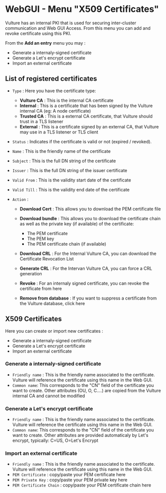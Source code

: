 # WebGUI - Menu "X509 Certificates"

Vulture has an internal PKI that is used for securing inter-cluster communication and Web GUI Access.
From this menu you can add and revoke certificate using this PKI.

From the **Add an entry** menu you may :

- Generate a internaly-signed certificate
- Generate a Let's encrypt certificate
- Import an external certificate

## List of registered certificates

- `Type` : Here you have the certificate type:

    - **Vulture CA** : This is the internal CA certificate
    - **Internal** : This is a certificate that has been signed by the Vulture internal CA (eg: A node certificate)
    - **Trusted CA** : This is a external CA certificate, that Vulture should trust in a TLS listener 
    - **External** : This is a certificate signed by an external CA, that Vulture may use in a TLS listener or TLS client

- `Status` : Indicates if the certificate is valid or not (expired / revoked).
- `Name` : This is the friendly name of the certificate
- `Subject` : This is the full DN string of the certificate
- `Issuer` : This is the full DN string of the issuer certificate
- `Valid From` : This is the validity start date of the certificate
- `Valid Till` : This is the validity end date of the certificate
- `Action` : 
    - **Download Cert** : This allows you to download the PEM certificate file
    - **Download bundle** : This allows you to download the certificate chain as well as the private key (if available) of the certificate:

        - The PEM certificate
        - The PEM key
        - The PEM certificate chain (if available)

    - **Download CRL** : For the Internal Vulture CA, you can download the Certificate Revocation List
    - **Generate CRL** : For the Intervan Vulture CA, you can force a CRL generation
    - **Revoke** : For an internaly signed certificate, you can revoke the certificate from here
    - **Remove from database** : If you want to suppress a certificate from the Vulture database, click here


## X509 Certificates

Here you can create or import new certificates :
 * Generate a internaly-signed certificate
 * Generate a Let's encrypt certificate
 * Import an external certificate

### Generate a internaly-signed certificate

- `Friendly name` : This is the friendly name associated to the certificate. Vulture will reference the certificate using this name in the Web GUI.
- `Common name`: This corresponds to the "CN" field of the certificate you want to create. Other attributes (OU, O, C....) are copied from the Vulture internal CA and cannot be modified

### Generate a Let's encrypt certificate

- `Friendly name` : This is the friendly name associated to the certificate. Vulture will reference the certificate using this name in the Web GUI.
- `Common name`: This corresponds to the "CN" field of the certificate you want to create. Other attributes are provided automaticaly by Let's encrypt, typically: C=US, O=Let's Encrypt

### Import an external certificate

- `Friendly name` : This is the friendly name associated to the certificate. Vulture will reference the certificate using this name in the Web GUI.
- `PEM Certificate` : copy/paste your PEM certificate here
- `PEM Private Key` : copy/paste your PEM private key here
- `PEM Certificate Chain` : copy/paste your PEM certificate chain here
